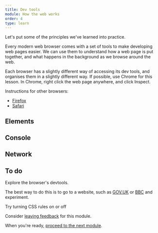 ```yaml
---
title: Dev tools
module: How the web works
order: 4
type: learn
---
```


Let's put some of the principles we've learned into practice.

Every modern web browser comes with a set of tools to make developing web pages easier. We can use them to understand how a web page is put together, and what happens in the background as we browse around the web.

Each browser has a slightly different way of accessing its dev tools, and organises them in a slightly different way. If possible, use Chrome for this lesson. In Chrome, right click the web page anywhere, and click Inspect.

Instructions for other browsers:

* [Firefox](https://developer.mozilla.org/en-US/docs/Learn/Common_questions/What_are_browser_developer_tools)
* [Safari](https://developer.apple.com/library/archive/documentation/AppleApplications/Conceptual/Safari_Developer_Guide/GettingStarted/GettingStarted.html#//apple_ref/doc/uid/TP40007874-CH2-SW1)


## Elements

## Console

## Network



<div class="todo">
	<h2>To do</h2>
	<p>Explore the browser's devtools.</p>
	<p>The best way to do this is to go to a website, such as <a href="http://gov.uk">GOV.UK</a> or <a href="http://bbc.co.uk">BBC</a> and experiment.</p>
	<p>Try turning CSS rules on or off</p>
</div>

<div class="inset">
	<p>Consider <a href="/feedback">leaving feedback</a> for this module.</p>
	<p>When you're ready, <a href="/lesson/your-first-webpage">proceed to the next module</a>.</p>
</div>
